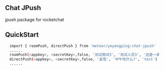 ## Chat JPush
 jpush package for rocketchat

## QuickStart

```bash
  import { roomPush, directPush } from 'meteor/yeyongping:chat-jpush'
  ......
  roomPush(<appkey>, <secretKey>,false, '测试房间3', '测试人员3', '这是一条测试消息', 'test')
  directPush(<appkey>, <secretKey>,false, '金箔', '中午吃什么?', 'test')
  ......
```